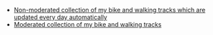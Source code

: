  * [Non-moderated collection of my bike and walking tracks which are updated every day automatically](https://vasyaod.github.io/my-tracks)
 * [Moderated collection of my bike and walking tracks](https://vasyaod.github.io/my-trips)
